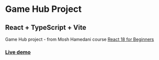 # Game Hub Project 
## React + TypeScript + Vite

Game Hub project - from Mosh Hamedani course [React 18 for Beginners](https://members.codewithmosh.com/courses/enrolled/2037633)
### [Live demo](https://members.codewithmosh.com/courses/enrolled/2037633](https://game-hub-ailin-glez.netlify.app/)https://game-hub-ailin-glez.netlify.app/)


